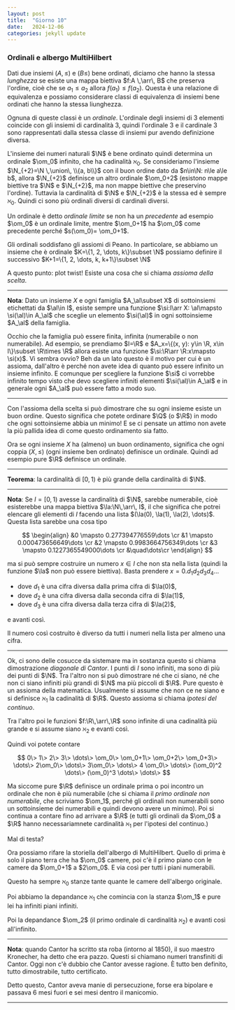 ```yaml
---
layout: post
title:  "Giorno 10"
date:   2024-12-06 
categories: jekyll update
---
```

### Ordinali e albergo MultiHilbert

Dati due insiemi $(A, \le)$ e $(B\le)$ bene ordinati, diciamo che hanno la stessa _lunghezza_
se esiste una mappa biettiva $f:A \,\arr\, B$ che preserva l'ordine, cioè che se $a_1\le a_2$ allora $f(a_1)\le f(a_2)$.
Questa è una relazione di equivalenza e possiamo considerare classi di equivalenza di insiemi bene ordinati che hanno la stessa liunghezza.

Ognuna di queste classi è un _ordinale_. 
L'ordinale degli insiemi di 3 elementi coincide con gli insiemi di cardinalità 3, quindi l'ordinale 3 e il cardinale 3 sono rappresentati dalla stessa classe di insiemi
pur avendo definizione diversa.

L'insieme dei numeri naturali $\N$ è bene ordinato quindi determina un ordinale $\om_0$ infinito, che ha cadinalità $\aleph_0$. 
Se consideriamo l'insieme $\N_{+2}=\N \,\union\, \\{a, b\\}$ con il buon ordine dato da  $n\in\N: n\le a\le b$, allora $\N_{+2}$ definisce un altro ordinale $\om_0+2$
(esistono mappe biettive tra $\N$ e $\N_{+2}$, ma non mappe biettive che preservino l'ordine). Tuttavia la cardinalità di $\N$ e $\N_{+2}$ è la stessa ed è sempre $\aleph_0$.
Quindi ci sono più ordinali diversi di cardinali diversi.

Un ordinale è detto _ordinale limite_ se non ha un _precedente_ ad esempio $\om_0$ è un ordinale limite, mentre $\om_0+1$ ha $\om_0$ come precedente perché
$s(\om_0)= \om_0+1$.

Gli ordinali soddisfano gli assiomi di Peano.
In particolare, se abbiamo un insieme che è ordinale $K=\{1, 2, \dots, k\}\subset \N$ possiamo definire il successivo $K+1=\{1, 2, \dots, k, k+1\}\subset \N$

A questo punto: plot twist!
Esiste una cosa che si chiama _assioma della scelta_.

---

**Nota**: Dato un insieme $X$ e ogni famiglia $A_\al\subset X$ di sottoinsiemi etichettati da $\al\in I$, esiste sempre una funzione $\si:I\arr X: \al\mapsto \si(\al)\in A_\al$
che sceglie un elemento $\si(\al)$ in ogni sottoinsieme $A_\al$ della famiglia.

Occhio che la famiglia può essere finita, infinita (numerabile o non numerabile).
Ad esempio, se prendiamo $I=\R$ e $A_x=\{(x, y): y\in \R, x\in I\}\subset \R\times \R$ allora esiste una funzione $\si:\R\arr \R:x\mapsto \si(x)$.
Vi sembra ovvio? Beh da un lato questo è il motivo per cui è un assioma, dall'altro è perché non avete idea di quanto può essere infinito un insieme infinito.
E comunque per scegliere la funzione $\si$ ci vorrebbe infinito tempo visto che devo scegliere infiniti elementi $\si(\al)\in A_\al$ e in generale ogni $A_\al$ può essere fatto a modo suo.

---

Con l'assioma della scelta si può dimostrare che su ogni insieme esiste un buon ordine.
Questo significa che potete ordinare $\Q$ (o $\R$) in modo che ogni sottoinsieme abbia un minimo! 
E se ci pensate un attimo non avete la più pallida idea di come questo ordinamento sia fatto.

Ora se ogni insieme $X$ ha (almeno) un buon ordinamento, significa che ogni coppia $(X, \le)$ (ogni insieme ben ordinato) definisce un ordinale.
Quindi ad esempio pure $\R$ definisce un ordinale.

---

**Teorema**: la cardinalità di $[0,1)$ è più grande della cardinalità di $\N$.

---

**Nota**: Se $I=[0,1)$ avesse la cardinalità di $\N$, sarebbe numerabile, cioè esisterebbe una mappa biettiva $\la:\N\,\arr\, I$, il che significa che potrei elencare gli elementi di $I$
facendo una lista $(\la(0), \la(1), \la(2), \dots)$. Questa lista sarebbe una cosa tipo

$$
\begin{align}
&0 \mapsto 0.277394776559\dots \cr
&1 \mapsto 0.000473656649\dots \cr
&2 \mapsto 0.9983664756349\dots \cr
&3 \mapsto 0.1227365549000\dots \cr
&\quad\dots\cr
\end{align}
$$

ma si può sempre costruire un numero $x\in I$ che non sta nella lista (quindi la funzione $\la$ non può essere biettiva).
Basta prendere $x=0.d_1 d_2 d_3 d_4\dots$

- dove $d_1$ è una cifra diversa dalla prima cifra di $\la(0)$,
- dove $d_2$ è una cifra diversa dalla seconda cifra di $\la(1)$,
- dove $d_3$ è una cifra diversa dalla terza cifra di $\la(2)$,

e avanti così.

Il numero così costruito è diverso da tutti i numeri nella lista per almeno una cifra.

---

Ok, ci sono delle cosucce da sistemare ma in sostanza questo si chiama dimostrazione _diagonale di Cantor_.
I punti di $I$ sono infiniti, ma sono di più dei punti di $\N$.
Tra l'altro non si può dimostrare né che ci siano, né che non ci siano infiniti più grandi di $\N$ ma più piccoli di $\R$.
Pure questo è un assioma della matematica. Usualmente si assume che non ce ne siano e si definisce $\aleph_1$ la cadinalità di $\R$.
Questo assioma si chiama _ipotesi del continuo_.

Tra l'altro poi le funzioni $f:\R\,\arr\,\R$ sono infinite di una cadinalità più grande e si assume siano $\aleph_2$ e evanti così.

Quindi voi potete contare 

$$
0\>
1\>
 2\>
  3\> 
  \dots\>
  \om_0\>
  \om_0+1\>
  \om_0+2\>
  \om_0+3\>
  \dots\>
  2\om_0\>
  \dots\>
  3\om_0\>
   \dots\>
 4 \om_0\>
  \dots\>
 (\om_0)^2
  \dots\>
 (\om_0)^3
  \dots\>
  \dots\>
$$

Ma siccome pure $\R$ definisce un ordinale prima o poi incontro un ordinale che non è più numerabile (che si chiama il _primo ordinale non numerabile_,
che scriviamo $\om_1$,
perché gli ordinali non numerabili sono un sottoinsieme dei numerabili e quindi devono avere un minimo).
Poi si continua a contare fino ad arrivare a $\R$ (e tutti gli ordinali da $\om_0$ a $\R$ hanno necessariamnete cardinalità $\aleph_1$ per l'ipotesi del continuo.)

Mal di testa?

Ora possiamo rifare la storiella dell'albergo di MultiHilbert.
Quello di prima è solo il piano terra che ha $\om_0$ camere, poi c'è il primo piano con le camere da $\om_0+1$ a $2\om_0$.
E via così per tutti i piani numerabili.

Questo ha sempre $\aleph_0$ stanze tante quante le camere dell'albergo originale.

Poi abbiamo la depandance $\aleph_1$ che comincia con la stanza $\om_1$ e pure lei ha infiniti piani infiniti.

Poi la depandance $\om_2$ (il primo ordinale di cardinalità $\aleph_2$) e avanti così all'infinito. 

---

**Nota**: quando Cantor ha scritto sta roba (intorno al 1850), il suo maestro Kronecher, ha detto che era pazzo. 
Questi si chiamano numeri transfiniti di Cantor.
Oggi non c'è dubbio che Cantor avesse ragione. È tutto ben definito, tutto dimostrabile, tutto certificato.

Detto questo, Cantor aveva manie di persecuzione, forse era bipolare e passava 6 mesi fuori e sei mesi dentro il manicomio.

---